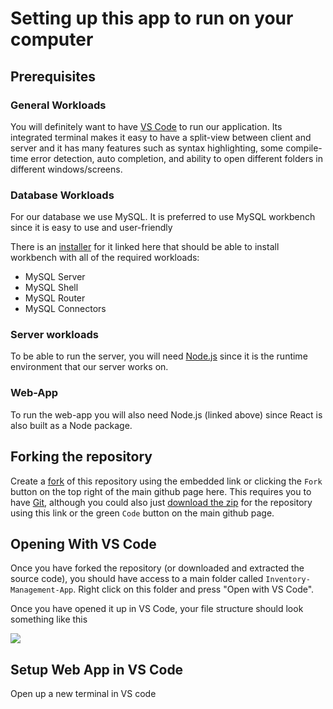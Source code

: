 # Setting up this app to run on your computer

## Prerequisites

### General Workloads

You will definitely want to have [VS Code](https://code.visualstudio.com/download) to run our application. Its integrated terminal makes it easy to have a split-view between client and server and it has many
features such as syntax highlighting, some compile-time error detection, auto completion, and ability to open different folders in different windows/screens.

### Database Workloads

For our database we use MySQL. It is preferred to use MySQL workbench since it is easy to use and user-friendly

There is an [installer](https://dev.mysql.com/downloads/file/?id=518835) for it linked here that should be able to install workbench with all of the required workloads:
- MySQL Server
- MySQL Shell 
- MySQL Router
- MySQL Connectors

### Server workloads

To be able to run the server, you will need [Node.js](https://nodejs.org/en/download) since it is the runtime environment that our server works on. 

### Web-App

To run the web-app you will also need Node.js (linked above) since React is also built as a Node package.

## Forking the repository

Create a [fork](https://github.com/Garnet-Yeates/Inventory-Management-App/fork) of this repository using the embedded link or clicking the `Fork` button on the top right of the main github page here. This requires you to have
[Git](https://git-scm.com/downloads), although you could also just [download the zip](https://github.com/Garnet-Yeates/Inventory-Management-App/archive/refs/heads/main.zip) for the repository using this link or the green `Code` 
button on the main github page.

## Opening With VS Code

Once you have forked the repository (or downloaded and extracted the source code), you should have access to a main folder called `Inventory-Management-App`. Right click on this folder and press "Open with VS Code".

Once you have opened it up in VS Code, your file structure should look something like this

![](https://i.gyazo.com/be40ab4111e7a3ac80692b11ae370fab.png)

## Setup Web App in VS Code

Open up a new terminal in VS code 
